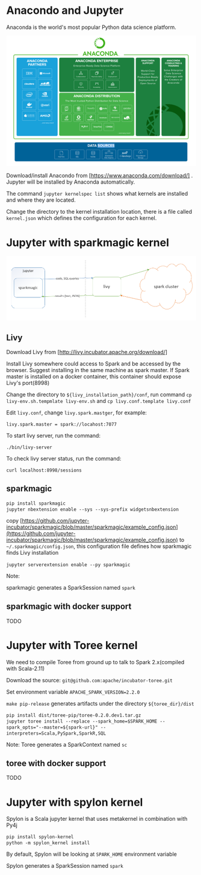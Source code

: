 # Anacondo and Jupyter

Anaconda is the world's most popular Python data science platform. 

![Anaconda](images/anaconda.png)

Download/install Anacondo from [https://www.anaconda.com/download/] . Jupyter will be installed by Anaconda automatically. 

The command ```jupyter kernelspec list``` shows what kernels are installed and where they are located.

Change the directory to the kernel installation location, there is a file called ```kernel.json``` which defines the configuration for each kernel.


# Jupyter with sparkmagic kernel
  
![sparkmagic-and-livy](images/sparkmagic-livy.png)

## Livy

Download Livy from [http://livy.incubator.apache.org/download/]

Install Livy somewhere could access to Spark and be accessed by the browser. Suggest installing in the same machine as spark master. If Spark master is installed on a docker container, this container should expose Livy's port(8998)

Change the directory to ```${livy_installation_path}/conf```, run command ```cp livy-env.sh.tempmlate livy-env.sh``` and ```cp livy.conf.template livy.conf```

Edit ```livy.conf```, change ```livy.spark.mastger```, for example: 
```
livy.spark.master = spark://locahost:7077
```

To start livy server, run the command:
```
./bin/livy-server
```

To check livy server status, run the command:
```
curl localhost:8998/sessions
```

## sparkmagic

```
pip install sparkmagic
jupyter nbextension enable --sys --sys-prefix widgetsnbextension
```

copy [https://github.com/jupyter-incubator/sparkmagic/blob/master/sparkmagic/example_config.json](https://github.com/jupyter-incubator/sparkmagic/blob/master/sparkmagic/example_config.json) to ```~/.sparkmagic/config.json```, this configuration file defines how sparkmagic finds Livy installation

```jupyter serverextension enable --py sparkmagic```

Note:

sparkmagic generates a SparkSession named ```spark```

## sparkmagic with docker support
TODO 

# Jupyter with Toree kernel

We need to compile Toree from ground up to talk to Spark 2.x(compiled with Scala-2.11)

Download the source: ```git@github.com:apache/incubator-toree.git ```

Set environment variable ```APACHE_SPARK_VERSION=2.2.0```

```make pip-release``` generates artifacts under the directory ```${toree_dir}/dist```

```
pip install dist/toree-pip/toree-0.2.0.dev1.tar.gz
jupyter toree install --replace --spark_home=$SPARK_HOME --spark_opts="--master=${spark-url}" --interpreters=Scala,PySpark,SparkR,SQL
```

Note:
Toree generates a SparkContext named ```sc```

## toree with docker support
TODO

# Jupyter with spylon kernel

Spylon is a Scala jupyter kernel that uses metakernel in combination with Py4j

```
pip install spylon-kernel
python -m spylon_kernel install
```

By default, Spylon will be looking at ```SPARK_HOME``` environment variable

Spylon generates a SparkSession named ```spark```